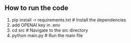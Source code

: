 ## How to run the code

1. pip install -r requirements.txt # Install the dependencies
2. add OPENAI key in .env
3. cd src # Navigate to the src directory
5. python main.py # Run the main file
